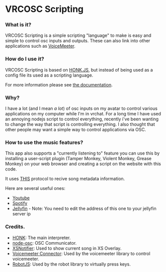 # VRCOSC Scripting

### What is it?

VRCOSC Scripting is a simple scripting "language" to make is easy and simple to control osc inputs and outputs. These can also link into other applications such as [VoiceMeeter](https://vb-audio.com/Voicemeeter/index.htm).

### How do I use it?

VRCOSC Scripting is based on [HONK.JS](https://github.com/phaze-the-dumb/honk.js), but instead of being used as a config file its used as a scripting language.

For more information please see [the documentation](docs.md).

### Why?

I have a lot (and I mean *a lot*) of osc inputs on my avatar to control various applications on my computer while I'm in vrchat. For a long time I have used an annoying nodejs script to control everything, recently i've been wanting to change the way that script is controlling everything. I also thought that other people may want a simple way to control applications via OSC.

### How to use the music features?

This app also supports a "currently listening to" feature you can use this by installing a user-script plugin (Tamper Monkey, Violent Monkey, Grease Monkey) on your web browser and creating a script on the website with this code.

It uses [THIS](https://github.com/phaze-the-dumb/fknmusicproto/) protocol to recive song metadata information.

Here are several useful ones:
- [Youtube](https://github.com/phaze-the-dumb/fknmusicproto/blob/master/youtube-client.user.js?raw=true)
- [Spotify](https://github.com/phaze-the-dumb/fknmusicproto/blob/master/spotify-client.user.js?raw=true)
- [Jellyfin](https://github.com/phaze-the-dumb/fknmusicproto/blob/master/jellyfin-client.user.js?raw=true) - Note: You need to edit the address of this one to your jellyfin server ip

### Credits.

- [HONK](https://github.com/phaze-the-dumb/honk.js): The main interpreter.
- [node-osc](https://github.com/MylesBorins/node-osc): OSC Communicator.
- [XSNotifier](https://github.com/phaze-the-dumb/XSNotifier): Used to show current song in XS Overlay.
- [Voicemeeter Connector](https://github.com/ChewbaccaCookie/voicemeeter-connector): Used by the voicemeeter library to control voicemeeter.
- [RobotJS](https://robotjs.io/): Used by the robot library to virtually press keys.